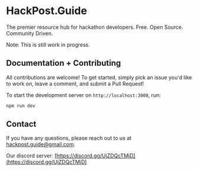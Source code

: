 # HackPost.Guide

The premier resource hub for hackathon developers. Free. Open Source. Community Driven.

Note: This is still work in progress.

## Documentation + Contributing

All contributions are welcome! To get started, simply pick an issue you'd like to work on, leave a comment, and submit a Pull Request!

To start the development server on `http://localhost:3000`, run:

```bash
npm run dev
```

## Contact

If you have any questions, please reach out to us at [hackpost.guide@gmail.com](hackpost.guide@gmail.com).

Our discord server: [https://discord.gg/UjZDQcTMjD](https://discord.gg/UjZDQcTMjD)
